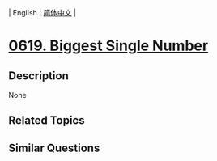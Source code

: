 
| English | [简体中文](README.md) |
# [0619. Biggest Single Number](https://leetcode-cn.com/problems/biggest-single-number/)
## Description
None
## Related Topics

## Similar Questions

